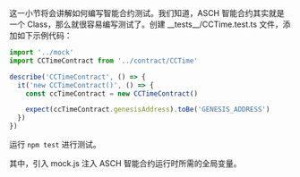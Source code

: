 这一小节将会讲解如何编写智能合约测试。我们知道，ASCH 智能合约其实就是一个 Class，那么就很容易编写测试了。创建 \_\_tests\_\_/CCTime.test.ts 文件，添加如下示例代码：

```typescript
import '../mock'
import CCTimeContract from '../contract/CCTime'

describe('CCTimeContract', () => {
  it('new CCTimeContract()', () => {
    const ccTimeContract = new CCTimeContract()

    expect(ccTimeContract.genesisAddress).toBe('GENESIS_ADDRESS')
  })
})
```

运行 `npm test` 进行测试。

其中，引入 mock.js 注入 ASCH 智能合约运行时所需的全局变量。